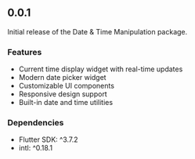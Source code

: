 ## 0.0.1

Initial release of the Date & Time Manipulation package.

### Features
* Current time display widget with real-time updates
* Modern date picker widget
* Customizable UI components
* Responsive design support
* Built-in date and time utilities

### Dependencies
* Flutter SDK: ^3.7.2
* intl: ^0.18.1

